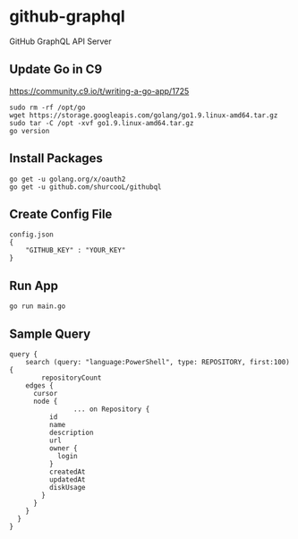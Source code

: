 # github-graphql
GitHub GraphQL API Server

## Update Go in C9
https://community.c9.io/t/writing-a-go-app/1725
```
sudo rm -rf /opt/go
wget https://storage.googleapis.com/golang/go1.9.linux-amd64.tar.gz
sudo tar -C /opt -xvf go1.9.linux-amd64.tar.gz
go version
```
## Install Packages
```
go get -u golang.org/x/oauth2
go get -u github.com/shurcooL/githubql
```
## Create Config File
```
config.json
{
    "GITHUB_KEY" : "YOUR_KEY"
}
```
## Run App
```
go run main.go 
```
## Sample Query
```
query {
	search (query: "language:PowerShell", type: REPOSITORY, first:100){
		repositoryCount
    edges {
      cursor
      node {
				... on Repository {
          id
          name
          description
          url
          owner {
            login
          }
          createdAt
          updatedAt
          diskUsage
        }       
      }
    }
  }
}
```